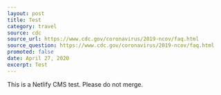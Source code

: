 ```yaml
---
layout: post
title: Test
category: travel
source: cdc
source_url: https://www.cdc.gov/coronavirus/2019-ncov/faq.html
source_question: https://www.cdc.gov/coronavirus/2019-ncov/faq.html
promoted: false
date: April 27, 2020
excerpt: Test
---
```

This is a Netlify CMS test. Please do not merge.